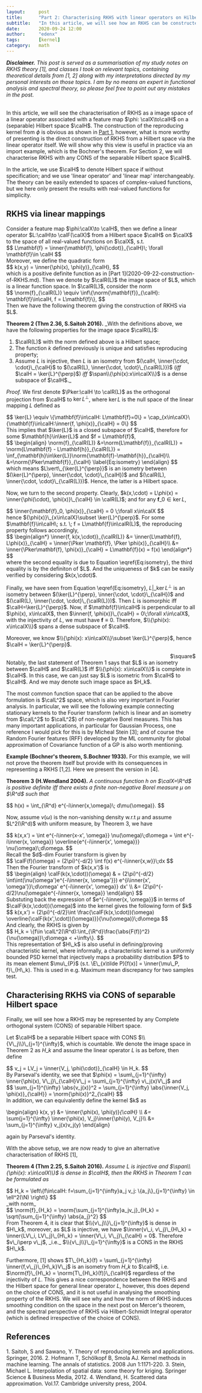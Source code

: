 ```yaml
---
layout:     post
title:      "Part 2: Characterising RKHS with linear operators on Hilbert space"
subtitle:   "In this article, we will see how an RKHS can be constructed by a linear operator on a Hilbert space, which has an important example linking probability and RKHS of stationary kernels, i.e. Bochner's Theorem. For the second part, we will see any complete orthogonal system (CONS) in a separable Hilbert space will give rise to a characterisation of RKHS."
date:       2020-09-24 12:00
author:     "edenx"
tags: 		[kernel]
category:   math
---
```


_**Disclaimer.** This post is served as a summarisation of my study notes on RKHS theory [1], and classes I took on relevant topics, containing theoretical details from [1, 2] along with my interpretations directed by my personal interests on those topics. I am by no means an expert in functional analysis and spectral theory, so please feel free to point out any mistakes in the post.
<br/><br/>_

In this article, we will see the characterisation of RKHS as a image space of a linear operator associated with a feature map $\phi: \calX\to\calH$ on a (separable) Hilbert space $\calH$. The construction of the reproducing kernel from $\phi$ is obvious as shown in [Part 1](2020-09-22-construction-of-RKHS.md), however, what is more worthy of presenting is the direct construction of RKHS from a Hilbert space via the linear operator itself. We will show why this view is useful in practice via an import example, which is the Bochner's theorem. For Section 2, we will characterise RKHS with any CONS of the separable Hilbert space $\calH$.

In the article, we use $\calH$ to denote Hilbert space if without specification; and we use 'linear operator' and 'linear map' interchangeably. The theory can be easily extended to spaces of complex-valued functions, but we here only present the results with real-valued functions for simplicity.

<h2 class="section-heading">RKHS via linear mappings</h2>
Consider a feature map $\phi:\calX\to \calH$, then we define a linear operator $L:\calH\to \calF(\calX)$ from a Hilbert space $\calH$ on $\calX$ to the space of all real-valued functions on $\calX$, s.t.
<div>
$$
  L\mathbf{f} = \inner{\mathbf{f}, \phi(\cdot)}_{\calH}\; \forall \mathbf{f}\in \calH
$$
</div>
Moreover, we define the quadratic form
<div>
$$
  k(x,y) = \inner{\phi(x), \phi(y)}_{\calH},
$$
</div>
which is a positive definite function as in [Part 1](2020-09-22-construction-of-RKHS.md). Then we denote by $\calR(L)$ the image space of $L$, which is a linear function space. In $\calR(L)$, consider the norm
<div>
$$
  \norm{f}_{\calR(L)} \equiv \inf\{\norm{\mathbf{f}}_{\calH}: \mathbf{f}\in\calH, f = L\mathbf{f}\},
$$
</div>
Then we have the following theorem giving the construction of RKHS via $L$.

**Theorem 2 (Thm 2.36, S.Saitoh 2016).** _With the definitions above, we have the following properties for the image space $\calR(L)$:
1. $\calR(L)$ with the norm defined above is a Hilbert space;
2. The function $k$ defined previously is unique and satisfies reproducing property;
3. Assume $L$ is injective, then $L$ is an isometry from $(\calH, \inner{\cdot, \cdot}\_{\calH}$ to $(\calR(L), \inner{\cdot, \cdot}\_{\calR(L)})$ (_iff_ $\calH = \ker{L}^{\perp}$) _iff_ $\span\\{\phi(x):x\in\calX\\}$ is a dense subspace of $\calH$._

_Proof._
We first denote $\Pker:\calH \to \calR(L)$ as the orthogonal projection from $\calH$ to $\ker{L}^{\perp}$, where $\ker{L}$ is the null space of the linear mapping $L$ defined as
<div>
$$
    \ker{L} \equiv \{\mathbf{f}\in\calH: L\mathbf{f}=0\}
    = \cap_{x\in\calX}\{\mathbf{f}\in\calH:\inner{f, \phi(x)}_{\calH} = 0\}
$$
</div>
This implies that $\ker{L}$ is a closed subspace of $\calH$, therefore for some $\mathbf{h}\in\ker{L}$ and $f = L\mathbf{f}$,
<div>
$$
  \begin{align}
  \norm{f}_{\calR(L)}
  &=\norm{L\mathbf{f}}_{\calR(L)}
  = \norm{L\mathbf{f} - L\mathbf{h}}_{\calR(L)}
  = \inf_{\mathbf{h}\in\ker{L}}\norm{\mathbf{f}-\mathbf{h}}_{\calH}\\
  &=\norm{\Pker\mathbf{f}}_{\calH} \label{Eq:isometry}
  \end{align}
$$
</div>
which means $L\vert\_{\ker{L}^{\perp}}$ is an isometry between $(\ker{L}^{\perp}, \inner{\cdot, \cdot}\_{\calH})$ and $(\calR(L), \inner{\cdot, \cdot}\_{\calR(L)})$. Hence, the latter is a Hilbert space.

Now, we turn to the second property. Clearly, $k(x,\cdot) = L\phi(x) = \inner{\phi(\cdot), \phi(x)}\_{\calH} \in \calR(L)$; and for any $\mathbf{f}\_0\in\ker{L}$,
<div>
$$
  \inner{\mathbf{f}_0, \phi(x)}_{\calH} = 0 \;\forall x\in\calX
$$
</div>
hence ${\phi(x)}\_{x\in\calX}\subset \ker{L}^{\perp}$. For some $\mathbf{f}\in\calH\; s.t. \; f = L\mathbf{f}\in\calR(L)$, the reproducing property follows accordingly,
<div>
$$
  \begin{align*}
    \inner{f, k(x,\cdot)}_{\calR(L)}
    &= \inner{L\mathbf{f}, L\phi(x)}_{\calH}
    = \inner{\Pker \mathbf{f}, \Pker \phi(x)}_{\calH}\\
    &= \inner{\Pker\mathbf{f}, \phi(x)}_{\calH}
    = L\mathbf{f}(x) = f(x)
  \end{align*}
$$
</div>
where the second equality is due to Equation \eqref{Eq:isometry}, the third equality is by the definiton of $L$. And the uniqueness of $k$ can be easily verified by considering $k(x,\cdot)$.

Finally, we have seen from Equation \eqref{Eq:isometry}, $L\vert\_{\ker{L}^{\perp}}$ is an isometry between $(\ker{L}^{\perp}, \inner{\cdot, \cdot}\_{\calH})$ and $(\calR(L), \inner{\cdot, \cdot}\_{\calR(L)})$. Then $L$ is isomorphic iff $\calH=\ker{L}^{\perp}$. Now, if $\mathbf{f}\in\calH$ is perpendicular to all $\phi(x), x\in\calX$, then $\inner{f, \phi(x)}\_{\calH} = 0\;\forall x\in\calX$, with the injectivity of $L$, we must have $\mathbf{f}\equiv 0$. Therefore, $\\{\phi(x): x\in\calX\\}$ spans a dense subspace of $\calH$.

Moreover, we know $\\{\phi(x): x\in\calX\\}\subset \ker{L}^{\perp}$, hence $\calH = \ker{L}^{\perp}$.
<div style="text-align: right"> $\square$ </div>
Notably, the last statement of Theorem 1 says that $L$ is an isometry between $\calH$ and $\calR(L)$ iff $\\{\phi(x): x\in\calX\\}$ is complete in $\calH$. In this case, we can just say $L$ is isometric from $\calH$ to $\calH$. And we may denote such image space as $H_k$.

The most common function space that can be applied to the above formulation is $\calL^2$ space, which is also very important in Fourier analysis. In particular, we will see the following example connecting stationary kernels to the Fourier transform (which is linear and an isometry from $\calL^2$ to $\calL^2$) of non-negative Borel measures. This has many important applications, in particular for Gaussian Process, one reference I would pick for this is by Micheal Stein [3]; and of course the Random Fourier features (RFF) developed by the ML community for global approximation of Covariance function of a GP is also worth mentioning.

**Example (Bochner's theorem, S.Bochner 1933).**
For this example, we will not prove the theorem itself but provide with its consequences in representing a RKHS [1,2]. Here we present the version in [4].

**Theorem 3 (H.Wendland 2004).** _A continuous function $h$ on $\calX=\R^d$ is positive definite iff there exists a finite non-negative Borel measure $\mu$ on $\R^d$ such that_
<div>
$$
  h(x) = \int_{\R^d} e^{-i\inner{x,\omega}\; d\mu(\omega)}.
$$
</div>

Now, assume $\nu(\omega)$ is the non-vanishing density w.r.t $\mu$ and assume $L^2(\R^d)$ with uniform measure, by Theorem 3, we have
<div>
$$
  k(x,x') = \int e^{-i\inner{x-x', \omega}} \nu(\omega)\;d\omega
  = \int e^{-i\inner{x, \omega}} \overline{e^{-i\inner{x', \omega}}} \nu(\omega)\;d\omega.
$$
</div>
Recall the $d$-dim Fourier transform is given by
<div>
$$
  \calF(f)(\omega)
  = (2\pi)^{-d/2} \int f(x) e^{-i\inner{x,w}}\;dx
$$
</div>
Then the Fourier transform of $k(x,x')$ is
<div>
$$
  \begin{align}
    \calF(k(x,\cdot))(\omega)
    & = (2\pi)^{-d/2} \int\int(\nu(\omega')e^{-i\inner{x, \omega'}})
    e^{i\inner{x', \omega'}}\;d\omega' e^{-i\inner{x', \omega}} dx' \\
    &= (2\pi)^{-d/2}\nu(\omega)e^{-i\inner{x, \omega}}
  \end{align}
$$
</div>
Substuting back the expression of $e^{-i\inner{x, \omega}}$ in terms of $\calF(k(x,\cdot))(\omega)$ into the kernel gives the following form of $k$
<div>
$$
  k(x,x')
  = (2\pi)^{-d/2}\int \frac{\calF(k(x,\cdot))(\omega) \overline{\calF(k(x',\cdot))(\omega)}}{\nu(\omega)}\;d\omega
$$
</div>
And clearly, the RKHS is given by
<div>
$$
  H_k = \{f\in \calL^2(\R^d):\int_{\R^d}\frac{\abs{F(f)}^2}{\nu(\omega)}\;d\omega < +\infty\}.
$$
</div>
This representation of $H\_k$ is also useful in defining/proving characteristic kernel, where informally, a characteristic kernel is a uniformly bounded PSD kernel that injectively maps a probability distribution $P$ to its mean element $\mu\_{P}$ (s.t. \E\_{x\tilde P}[f(x)] = \inner{\mu\_P, f}\_{H\_k). This is used in e.g. Maximum mean discrepancy for two samples test.

<h2 class="section-heading">Characterising RKHS via CONS of separable Hilbert space</h2>
Finally, we will see how a RKHS may be represented by any Complete orthogonal system (CONS) of separable Hilbert space.

Let $\calH$ be a separable Hilbert space with CONS $\\{V\_j\\}\_{j=1}^{\infty}$, which is countable. We denote the image space in Theorem 2 as $H\_k$ and assume the linear operator $L$ is as before, then define
<div>
$$
  v_j = LV_j = \inner{V_j, \phi(\cdot)}_{\calH} \in H_k.
$$
</div>
By Parseval's identity, we see that $\phi(x) = \sum\_{j=1}^{\infty} \inner{\phi(x), V\_j}\_{\calH}V\_j = \sum\_{j=1}^{\infty} v\_j(x)V\_j$ and
<div>
$$
  \sum_{j=1}^{\infty} \abs{v_j(x)}^2
  = \sum_{j=1}^{\infty} \abs{\inner{V_j, \phi(x)}_{\calH}}
  = \norm{\phi(x)}^2_{\calH}
$$
</div>
In addition, we can equivalently define the kernel $k$ as

\begin{align}
  k(x, y) &= \inner{\phi(x), \phi(y)}_{\calH} \\\\
  &= \sum_{j=1}^{\infty} \inner{\phi(x), V_j}\inner{\phi(y), V_j}\\\\
  &= \sum_{j=1}^{\infty} v_j(x)v_j(y)
\end{align}

again by Parseval's identity.

With the above setup, we are now ready to give an alternative characterisation of RKHS [1],

**Theorem 4 (Thm 2.25, S.Saitoh 2016).** _Assume $L$ is injective and $\span\\{\phi(x): x\in\calX\\}$ is dense in $\calH$, then the RKHS in Theorem 1 can be formulated as_
<div>
$$  
  H_k = \left\{f\in\calH:
  f=\sum_{j=1}^{\infty}a_j v_j:
  \{a_j\}_{j=1}^{\infty} \in \ell^2(\N)
  \right\}
$$
</div>
_with norm_
<div>
$$
  \norm{f}_{H_k} =
  \norm{\sum_{j=1}^{\infty}a_jv_j}_{H_k} = \sqrt{\sum_{j=1}^{\infty} \abs{a_j}^2}
$$
</div>
From Theorem 4, it is clear that $\\{v\_j\\}\_{j=1}^{\infty}$ is dense in $H\_k$, moreover, as $L$ is injective, we have $\inner{v\_i, v\_j}\_{H\_k} = \inner{LV\_i, LV\_j}\_{H\_k} = \inner{V\_i, V\_j}\_{\calH} = 0$. Therefore $v\_i\perp v\_j$, _i.e._ $\\{v\_j\\}\_{j=1}^{\infty}$ is a CONS in the RKHS $H\_k$.

Furthermore, [1] shows $T\_{H\_k}(f) = \sum\_{j=1}^{\infty} \inner{f,v\_j}\_{H\_k}V\_j$ is an isometry from $H\_k$ to $\calH$, i.e. $\norm{f}\_{H\_k} = \norm{T\_{H\_k}(f)}\_{\calH}$ regardless of the injectivity of $L$. This gives a nice correspondence between the RKHS and the Hilbert space for general linear operator $L$, however, this does depend on the choice of CONS, and it is not useful in analysing the smoothing property of the RKHS. We will see why and how the norm of RKHS induces smoothing condition on the space in the next post on Mercer's theorem, and the spectral perspective of RKHS via Hilbert-Schmidt Integral operator (which is defined irrespective of the choice of CONS).

<h2 class="section-heading">References</h2>
1. Saitoh, S and Sawano, Y. Theory of reproducing kernels and applications. Springer, 2016.
2. Hofmann T, Schölkopf B, Smola AJ. Kernel methods in machine learning. The annals of statistics. 2008 Jun 1:1171-220.
3. Stein, Michael L. Interpolation of spatial data: some theory for kriging. Springer Science & Business Media, 2012.
4. Wendland, H. Scattered data approximation. Vol.17. Cambridge university press, 2004.
